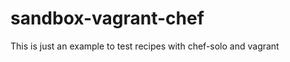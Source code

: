 sandbox-vagrant-chef
====================

This is just an example to test recipes with chef-solo and vagrant

